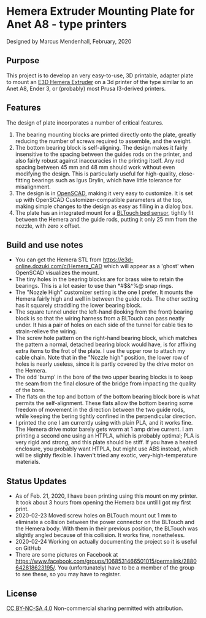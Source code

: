 # Hemera Extruder Mounting Plate for Anet A8 - type printers
Designed by Marcus Mendenhall, February, 2020
## Purpose
This project is to develop an very easy-to-use, 3D printable,  adapter plate to mount an [E3D Hemera Extruder](https://e3d-online.com/e3d-hemera) on a 3d printer of the type similar to an Anet A8, Ender 3, or (probably) most Prusa I3-derived printers.

## Features

The design of plate incorporates a number of critical features. 

1.  The bearing mounting blocks are printed directly onto the plate, greatly reducing the number of screws required to assemble, and the weight.
1. The bottom bearing block is self-aligning.  The design makes it fairly insensitive to the spacing between the guides rods on the printer, and also fairly robust against inaccuracies in the printing itself.  Any rod spacing between 45 mm and 48 mm should work without even modifying the design. This is particularly useful for high-quality, close-fitting bearings such as Igus Drylin, which have little tolerance for misalignment.
1. The design is in [OpenSCAD](https://www.openscad.org), making it very easy to customize.  It is set up with OpenSCAD Customizer-compatible parameters at the top, making simple changes to the design as easy as filling in a dialog box.
1. The plate has an integrated mount for a  [BLTouch bed sensor](https://www.antclabs.com), tightly fit between the Hemera and the guide rods, putting it only 25 mm from the nozzle, with zero x offset.

## Build and use notes
* You can get the Hemera STL from <https://e3d-online.dozuki.com/c/Hemera_CAD> which will appear as a 'ghost' when OpenSCAD visualizes the mount. 
* The tiny holes in the bearing blocks are for brass wire to retain the bearings.  This is a lot easier to use than *#$&^%@ snap rings.
* The "Nozzle High" customizer setting is the one I prefer.  It mounts the Hemera fairly high and well in between the guide rods.  The other setting has it squarely straddling the lower bearing block.
* The square tunnel under the left-hand (looking from the front) bearing block is so that the wiring harness from a BLTouch can pass neatly under.  It has a pair of holes on each side of the tunnel for cable ties to strain-relieve the wiring.
* The screw hole pattern on the right-hand bearing block, which matches the pattern a normal, detached bearing block would have, is for affixing extra items to the frot of the plate.  I use the upper row to attach my cable chain. Note that in the "Nozzle high" position, the lower row of holes is nearly useless, since it is partly covered by the drive motor on the Hemera.
* The odd 'bump' in the bore of the two upper bearing blocks is to keep the seam from the final closure of the bridge from impacting the quality of the bore. 
* The flats on the top and bottom of the bottom bearing block bore is what permits the self-alignment.  These flats allow the bottom bearing some freedom of movement in the direction between the two guide rods, while keeping the bering tightly confined in the perpendicular direction.  
* I printed the one I am currently using with plain PLA, and it works fine.  The Hemera drive motor barely gets warm at 1 amp drive current.  I am printing a second one using an HTPLA, which is probably optimal;  PLA is very rigid and strong, and this plate should be stiff.  If you have a heated enclosure, you probably want HTPLA, but might use ABS instead, which will be slightly flexible. I haven't tried any exotic, very-high-temperature materials.
 
## Status Updates
* As of Feb. 21, 2020, I have been printing using this mount on my printer.   It took about 3 hours from opening the Hemera box until I got my first print.  
* 2020-02-23 Moved screw holes on BLTouch mount out 1 mm to eliminate a collision between the power connector on the BLTouch and the Hemera body.  With them in their previous position, the BLTouch was slightly angled because of this collision. It works fine, nonetheless.
* 2020-02-24 Working on actually documenting the project so it is useful on GitHub
* There are some pictures on Facebook at <https://www.facebook.com/groups/1068531466501015/permalink/2880642818623195/>.  You (unfortunately) have to be a member of the group to see these, so you may have to register.

## License
 [CC BY-NC-SA 4.0](https://creativecommons.org/licenses/by-nc-sa/4.0/)
Non-commercial sharing permitted with attribution.


